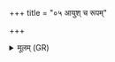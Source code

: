 +++
title = "०५ आयुश् च रूपम्"

+++
<details><summary>मूलम् (GR)</summary>

आयुश् च रूपं च नाम च कीर्तिश् च ॥
</details>